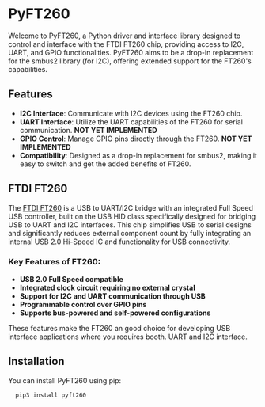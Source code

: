 # PyFT260

Welcome to PyFT260, a Python driver and interface library designed to control and interface with the FTDI FT260 chip, providing access to I2C, UART, and GPIO functionalities. PyFT260 aims to be a drop-in replacement for the smbus2 library (for I2C), offering extended support for the FT260's capabilities.

## Features

- **I2C Interface**: Communicate with I2C devices using the FT260 chip.
- **UART Interface**: Utilize the UART capabilities of the FT260 for serial communication. **NOT YET IMPLEMENTED**
- **GPIO Control**: Manage GPIO pins directly through the FT260. **NOT YET IMPLEMENTED**
- **Compatibility**: Designed as a drop-in replacement for smbus2, making it easy to switch and get the added benefits of FT260.

## FTDI FT260

The [FTDI FT260](https://www.ftdichip.com/old2020/Products/ICs/FT260.html) is a USB to UART/I2C bridge with an integrated Full Speed USB controller, built on the USB HID class specifically designed for bridging USB to UART and I2C interfaces. This chip simplifies USB to serial designs and significantly reduces external component count by fully integrating an internal USB 2.0 Hi-Speed IC and functionality for USB connectivity.

### Key Features of FT260:
- **USB 2.0 Full Speed compatible**
- **Integrated clock circuit requiring no external crystal**
- **Support for I2C and UART communication through USB**
- **Programmable control over GPIO pins**
- **Supports bus-powered and self-powered configurations**

These features make the FT260 an good choice for developing USB interface applications where you requires booth. UART and I2C interface. 


## Installation

You can install PyFT260 using pip:
```
  pip3 install pyft260
```

